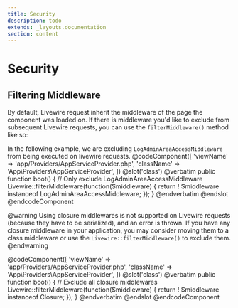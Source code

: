 ```yaml
---
title: Security
description: todo
extends: _layouts.documentation
section: content
---
```


# Security

## Filtering Middleware

By default, Livewire request inherit the middleware of the page the component was loaded on. If there is middleware you'd like to exclude from subsequent Livewire requests, you can use the `filterMiddleware()` method like so:

In the following example, we are excluding `LogAdminAreaAccessMiddleware` from being executed on livewire requests.
@codeComponent([
    'viewName' => 'app/Providers/AppServiceProvider.php',
    'className' => 'App\Providers\AppServiceProvider',
])
@slot('class')
@verbatim
public function boot()
{
    // Only exclude LogAdminAreaAccessMiddleware
    Livewire::filterMiddleware(function($middleware) {
        return ! $middleware instanceof LogAdminAreaAccessMiddleware;
    });
}
@endverbatim
@endslot
@endcodeComponent

@warning
Using closure middlewares is not supported on Livewire requests (because they have to be serialized), and an error is thrown.
If you have any closure middleware in your application, you may consider moving them to a class middleware or use the `Livewire::filterMiddleware()` to exclude them.
@endwarning

@codeComponent([
    'viewName' => 'app/Providers/AppServiceProvider.php',
    'className' => 'App\Providers\AppServiceProvider',
])
@slot('class')
@verbatim
public function boot()
{
    // Exclude all closure middlewares
    Livewire::filterMiddleware(function($middleware) {
        return ! $middleware instanceof Closure;
    });
}
@endverbatim
@endslot
@endcodeComponent
